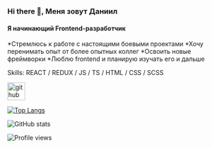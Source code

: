 ### Hi there 👋, Меня зовут Даниил
#### Я начинающий Frontend-разработчик
*Стремлюсь к работе с настоящими боевыми проектами
*Хочу перенимать опыт от более опытных коллег
*Освоить новые фреймворки
*Люблю frontend и планирую изучать его и дальше

Skills: REACT / REDUX / JS / TS / HTML / CSS / SCSS



[<img src='https://cdn.jsdelivr.net/npm/simple-icons@3.0.1/icons/github.svg' alt='github' height='40'>](https://github.com/danielermal)  

[![Top Langs](https://github-readme-stats.vercel.app/api/top-langs/?username=danielermal)](https://github.com/anuraghazra/github-readme-stats)

![GitHub stats](https://github-readme-stats.vercel.app/api?username=danielermal&show_icons=true&count_private=true)  

![Profile views](https://gpvc.arturio.dev/danielermal)  
